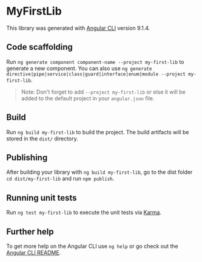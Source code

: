 # MyFirstLib

This library was generated with [Angular CLI](https://github.com/angular/angular-cli) version 9.1.4.

## Code scaffolding

Run `ng generate component component-name --project my-first-lib` to generate a new component. You can also use `ng generate directive|pipe|service|class|guard|interface|enum|module --project my-first-lib`.
> Note: Don't forget to add `--project my-first-lib` or else it will be added to the default project in your `angular.json` file. 

## Build

Run `ng build my-first-lib` to build the project. The build artifacts will be stored in the `dist/` directory.

## Publishing

After building your library with `ng build my-first-lib`, go to the dist folder `cd dist/my-first-lib` and run `npm publish`.

## Running unit tests

Run `ng test my-first-lib` to execute the unit tests via [Karma](https://karma-runner.github.io).

## Further help

To get more help on the Angular CLI use `ng help` or go check out the [Angular CLI README](https://github.com/angular/angular-cli/blob/master/README.md).
